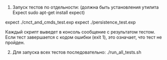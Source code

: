 1) Запуск тестов по отдельности:
(должна быть установления утилита Expect sudo apt-get install expect)

expect ./cnct_and_cmds_test.exp
expect ./persistence_test.exp

Каждый скрипт выведет в консоль сообщение с результатом тестом. 
Если тест завершается с кодом ошибки (exit 1), это означает, что тест не пройден.

2) Для запуска всех тестов последовательно:
   ./run_all_tests.sh



